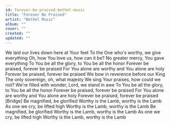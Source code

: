 ```yaml
---
id: forever-be-praised-bethel-music
title: "Forever Be Praised"
artist: "Bethel Music"
album: ""
cover: ""
created: ""
updated: ""
---
```


We laid our lives down here at Your feet
To the One who's worthy, we give everything
Oh, how You love us, how can it be?
No greater mercy, You gave everything
To You be all the glory, to You be all the honor
Forever be praised, forever be praised
For You alone are worthy and You alone are holy
Forever be praised, forever be praised
Wе bow in reverencе before our King
The only sovereign, oh, what majesty
We sing Your praises, how could we not?
We're filled with wonder, Lord, we stand in awe
To You be all the glory, to You be all the honor
Forever be praised, forever be praised
For You alone are worthy and You alone are holy
Forever be praised, forever be praised
[Bridge]
Be magnified, be glorified
Worthy is the Lamb, worthy is the Lamb
As one we cry, be lifted high
Worthy is the Lamb, worthy is the Lamb
Be magnified, be glorified
Worthy is the Lamb, worthy is the Lamb
As one we cry, be lifted high
Worthy is the Lamb, worthy is the Lamb